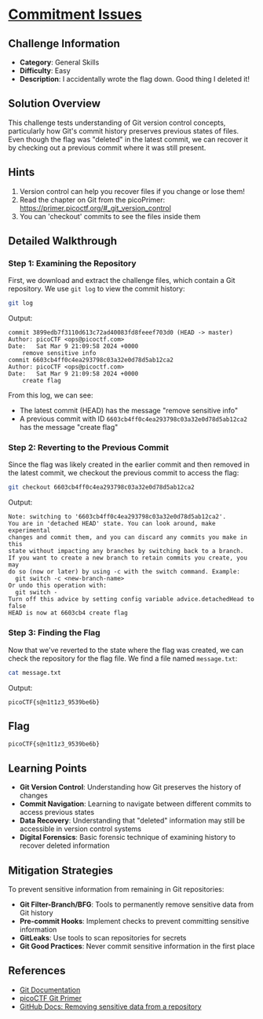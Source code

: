 # [Commitment Issues](https://play.picoctf.org/practice/challenge/411)

## Challenge Information

- **Category**: General Skills
- **Difficulty**: Easy
- **Description**: I accidentally wrote the flag down. Good thing I deleted it!

## Solution Overview

This challenge tests understanding of Git version control concepts, particularly how Git's commit history preserves previous states of files. Even though the flag was "deleted" in the latest commit, we can recover it by checking out a previous commit where it was still present.

## Hints

1. Version control can help you recover files if you change or lose them!
2. Read the chapter on Git from the picoPrimer: https://primer.picoctf.org/#_git_version_control
3. You can 'checkout' commits to see the files inside them

## Detailed Walkthrough

### Step 1: Examining the Repository

First, we download and extract the challenge files, which contain a Git repository. We use `git log` to view the commit history:

```bash
git log
```

Output:
```
commit 3899edb7f3110d613c72ad40083fd8feeef703d0 (HEAD -> master)
Author: picoCTF <ops@picoctf.com>
Date:   Sat Mar 9 21:09:58 2024 +0000
    remove sensitive info
commit 6603cb4ff0c4ea293798c03a32e0d78d5ab12ca2
Author: picoCTF <ops@picoctf.com>
Date:   Sat Mar 9 21:09:58 2024 +0000
    create flag
```

From this log, we can see:
- The latest commit (HEAD) has the message "remove sensitive info"
- A previous commit with ID `6603cb4ff0c4ea293798c03a32e0d78d5ab12ca2` has the message "create flag"

### Step 2: Reverting to the Previous Commit

Since the flag was likely created in the earlier commit and then removed in the latest commit, we checkout the previous commit to access the flag:

```bash
git checkout 6603cb4ff0c4ea293798c03a32e0d78d5ab12ca2
```

Output:
```
Note: switching to '6603cb4ff0c4ea293798c03a32e0d78d5ab12ca2'.
You are in 'detached HEAD' state. You can look around, make experimental
changes and commit them, and you can discard any commits you make in this
state without impacting any branches by switching back to a branch.
If you want to create a new branch to retain commits you create, you may
do so (now or later) by using -c with the switch command. Example:
  git switch -c <new-branch-name>
Or undo this operation with:
  git switch -
Turn off this advice by setting config variable advice.detachedHead to false
HEAD is now at 6603cb4 create flag
```

### Step 3: Finding the Flag

Now that we've reverted to the state where the flag was created, we can check the repository for the flag file. We find a file named `message.txt`:

```bash
cat message.txt
```

Output:
```
picoCTF{s@n1t1z3_9539be6b}
```

## Flag

```
picoCTF{s@n1t1z3_9539be6b}
```

## Learning Points

- **Git Version Control**: Understanding how Git preserves the history of changes
- **Commit Navigation**: Learning to navigate between different commits to access previous states
- **Data Recovery**: Understanding that "deleted" information may still be accessible in version control systems
- **Digital Forensics**: Basic forensic technique of examining history to recover deleted information

## Mitigation Strategies

To prevent sensitive information from remaining in Git repositories:
- **Git Filter-Branch/BFG**: Tools to permanently remove sensitive data from Git history
- **Pre-commit Hooks**: Implement checks to prevent committing sensitive information
- **GitLeaks**: Use tools to scan repositories for secrets
- **Git Good Practices**: Never commit sensitive information in the first place

## References

- [Git Documentation](https://git-scm.com/doc)
- [picoCTF Git Primer](https://primer.picoctf.org/#_git_version_control)
- [GitHub Docs: Removing sensitive data from a repository](https://docs.github.com/en/authentication/keeping-your-account-and-data-secure/removing-sensitive-data-from-a-repository)